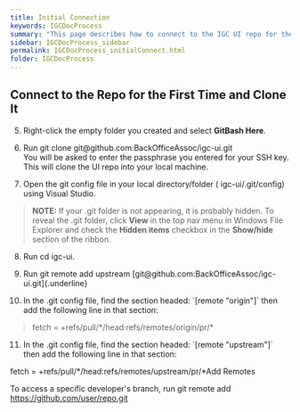 ```yaml
---
title: Initial Connection
keywords: IGCDocProcess
summary: "This page describes how to connect to the IGC UI repo for the first time and clone it."
sidebar: IGCDocProcess_sidebar
permalink: IGCDocProcess_initialConnect.html
folder: IGCDocProcess
---
```

Connect to the Repo for the First Time and Clone It
----------------------------------------------------

5.  Right-click the empty folder you created and select **GitBash
    Here**.

6.  Run git clone git\@github.com:BackOfficeAssoc/igc-ui.git\
    You will be asked to enter the passphrase you entered for your SSH
    key.\
    This will clone the UI repo into your local machine.

7.  Open the git config file in your local directory/folder (
    igc-ui/.git/config) using Visual Studio.

> **NOTE:** If your .git folder is not appearing, it is probably hidden.
> To reveal the .git folder, click **View** in the top nav menu in
> Windows File Explorer and check the **Hidden items** checkbox in the
> **Show/hide** section of the ribbon.

8.  Run cd igc-ui.

9.  Run git remote add upstream
    [git\@github.com:BackOfficeAssoc/igc-ui.git]{.underline}

10. In the .git config file, find the section headed: \`\[remote
    \"origin\"\]\` then add the following line in that section:

> fetch = +refs/pull/\*/head:refs/remotes/origin/pr/\*

11. In the .git config file, find the section headed: \`\[remote
    \"upstream\"\]\` then add the following line in that section:

fetch = +refs/pull/\*/head:refs/remotes/upstream/pr/\*Add Remotes

To access a specific developer's branch, run git remote add
https://github.com/user/repo.git
